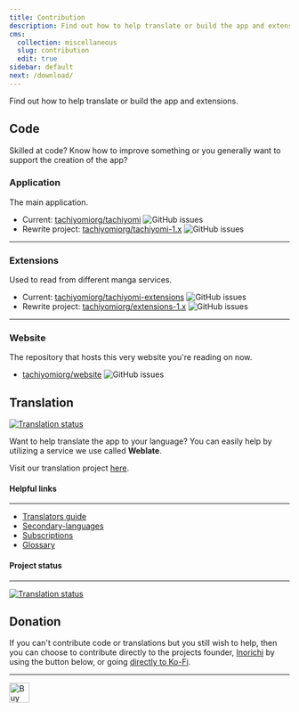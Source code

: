 ```yaml
---
title: Contribution
description: Find out how to help translate or build the app and extensions.
cms:
  collection: miscellaneous
  slug: contribution
  edit: true
sidebar: default
next: /download/
---
```


Find out how to help translate or build the app and extensions.

## Code
Skilled at code? Know how to improve something or you generally want to support the creation of the app?

### Application
The main application.
- Current: [tachiyomiorg/tachiyomi](https://github.com/tachiyomiorg/tachiyomi) ![GitHub issues](https://img.shields.io/github/issues/tachiyomiorg/tachiyomi?style=social)
- Rewrite project: [tachiyomiorg/tachiyomi-1.x](https://github.com/tachiyomiorg/tachiyomi-1.x) ![GitHub issues](https://img.shields.io/github/issues/tachiyomiorg/tachiyomi-1.x?style=social)
***
### Extensions
Used to read from different manga services.
- Current: [tachiyomiorg/tachiyomi-extensions](https://github.com/tachiyomiorg/tachiyomi-extensions) ![GitHub issues](https://img.shields.io/github/issues/tachiyomiorg/tachiyomi-extensions?style=social)
- Rewrite project: [tachiyomiorg/extensions-1.x](https://github.com/tachiyomiorg/extensions-1.x) ![GitHub issues](https://img.shields.io/github/issues/tachiyomiorg/extensions-1.x?style=social)
***
### Website
The repository that hosts this very website you're reading on now.
- [tachiyomiorg/website](https://github.com/tachiyomiorg/website) ![GitHub issues](https://img.shields.io/github/issues/tachiyomiorg/website?style=social)

## Translation
<a href="https://hosted.weblate.org/engage/tachiyomi/?utm_source=widget"><img src="https://hosted.weblate.org/widgets/tachiyomi/-/svg-badge.svg" alt="Translation status"/></a>

Want to help translate the app to your language? You can easily help by utilizing a service we use called **Weblate**.

Visit our translation project [here](https://hosted.weblate.org/projects/tachiyomi/strings/).

#### Helpful links
***
* [Translators guide](https://docs.weblate.org/en/latest/user/translating.html)
* [Secondary-languages](https://docs.weblate.org/en/latest/user/profile.html#secondary-languages)
* [Subscriptions](https://docs.weblate.org/en/latest/user/profile.html#subscriptions)
* [Glossary](https://docs.weblate.org/en/latest/user/translating.html#glossary)

#### Project status
***
<a href="https://hosted.weblate.org/engage/tachiyomi/?utm_source=widget">
	<img src="https://hosted.weblate.org/widgets/tachiyomi/-/horizontal-auto.svg" alt="Translation status" />
</a>

## Donation
If you can't contribute code or translations but you still wish to help, then you can choose to contribute directly to the projects founder, [Inorichi](https://github.com/inorichi/) by using the button below, or going [directly to Ko-Fi](https://ko-fi.com/inorichi).
***
<a href="https://ko-fi.com/inorichi" target="_blank" rel="noopener">
	<img height="36" style="border:0px;height:36px;" src="https://cdn.ko-fi.com/cdn/kofi1.png?v=2" border="0" alt="Buy Me a Coffee at ko-fi.com" />
</a>
